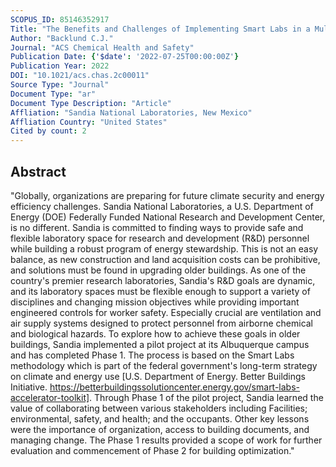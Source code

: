 ```yaml
---
SCOPUS_ID: 85146352917
Title: "The Benefits and Challenges of Implementing Smart Labs in a Multipurpose Research Laboratory Building: Undertaking a Pilot Project at Sandia National Laboratories"
Author: "Backlund C.J."
Journal: "ACS Chemical Health and Safety"
Publication Date: {'$date': '2022-07-25T00:00:00Z'}
Publication Year: 2022
DOI: "10.1021/acs.chas.2c00011"
Source Type: "Journal"
Document Type: "ar"
Document Type Description: "Article"
Affliation: "Sandia National Laboratories, New Mexico"
Affliation Country: "United States"
Cited by count: 2
---
```


## Abstract
"Globally, organizations are preparing for future climate security and energy efficiency challenges. Sandia National Laboratories, a U.S. Department of Energy (DOE) Federally Funded National Research and Development Center, is no different. Sandia is committed to finding ways to provide safe and flexible laboratory space for research and development (R&D) personnel while building a robust program of energy stewardship. This is not an easy balance, as new construction and land acquisition costs can be prohibitive, and solutions must be found in upgrading older buildings. As one of the country's premier research laboratories, Sandia's R&D goals are dynamic, and its laboratory spaces must be flexible enough to support a variety of disciplines and changing mission objectives while providing important engineered controls for worker safety. Especially crucial are ventilation and air supply systems designed to protect personnel from airborne chemical and biological hazards. To explore how to achieve these goals in older buildings, Sandia implemented a pilot project at its Albuquerque campus and has completed Phase 1. The process is based on the Smart Labs methodology which is part of the federal government's long-term strategy on climate and energy use [U.S. Department of Energy. Better Buildings Initiative. https://betterbuildingssolutioncenter.energy.gov/smart-labs-accelerator-toolkit]. Through Phase 1 of the pilot project, Sandia learned the value of collaborating between various stakeholders including Facilities; environmental, safety, and health; and the occupants. Other key lessons were the importance of organization, access to building documents, and managing change. The Phase 1 results provided a scope of work for further evaluation and commencement of Phase 2 for building optimization."
